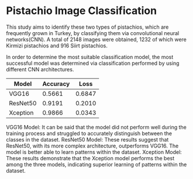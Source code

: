 # Pistachio Image Classification
This study aims to identify these two types of pistachios, which are frequently grown in Turkey, by classifying them via convolutional neural networks(CNN).
A total of 2148 images were obtained, 1232 of which were Kirmizi pistachios and 916 Siirt pistachios.

In order to determine the most suitable classification model, the most successful model was determined via classification performed by using different CNN architectures.

<table>
<thead>
<tr class="header">
<th>Model</th>
<th>Accuracy</th>
<th>Loss</th>
</tr>
</thead>
<tbody>
<tr class="odd">
<td>VGG16</td>
<td>0.5661</td>
<td>0.6847</td>
</tr>
<tr class="even">
<td>ResNet50</td>
<td>0.9191</td>
<td>0.2010</td>
</tr>
<tr class="odd">
<td>Xception</td>
<td>0.9866</td>
<td>0.0343</td>
</tr>
</tbody>
</table>

VGG16 Model: It can be said that the model did not perform well during the training process and struggled to accurately distinguish between the classes in the dataset.
ResNet50 Model: These results suggest that ResNet50, with its more complex architecture, outperforms VGG16. The model is better able to learn patterns within the dataset.
Xception Model: These results demonstrate that the Xception model performs the best among the three models, indicating superior learning of patterns within the dataset.
